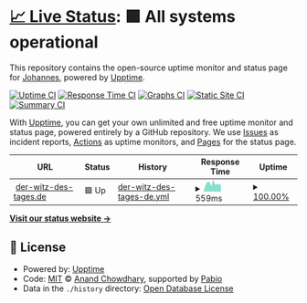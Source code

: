 # [📈 Live Status](https://JOMI195.github.io/der-witz-des-tages.de-upptime): <!--live status--> **🟩 All systems operational**

This repository contains the open-source uptime monitor and status page for [Johannes](https://JOMI195.github.io/der-witz-des-tages.de-upptime), powered by [Upptime](https://github.com/upptime/upptime).

[![Uptime CI](https://github.com/JOMI195/der-witz-des-tages.de-upptime/workflows/Uptime%20CI/badge.svg)](https://github.com/JOMI195/der-witz-des-tages.de-upptime/actions?query=workflow%3A%22Uptime+CI%22)
[![Response Time CI](https://github.com/JOMI195/der-witz-des-tages.de-upptime/workflows/Response%20Time%20CI/badge.svg)](https://github.com/JOMI195/der-witz-des-tages.de-upptime/actions?query=workflow%3A%22Response+Time+CI%22)
[![Graphs CI](https://github.com/JOMI195/der-witz-des-tages.de-upptime/workflows/Graphs%20CI/badge.svg)](https://github.com/JOMI195/der-witz-des-tages.de-upptime/actions?query=workflow%3A%22Graphs+CI%22)
[![Static Site CI](https://github.com/JOMI195/der-witz-des-tages.de-upptime/workflows/Static%20Site%20CI/badge.svg)](https://github.com/JOMI195/der-witz-des-tages.de-upptime/actions?query=workflow%3A%22Static+Site+CI%22)
[![Summary CI](https://github.com/JOMI195/der-witz-des-tages.de-upptime/workflows/Summary%20CI/badge.svg)](https://github.com/JOMI195/der-witz-des-tages.de-upptime/actions?query=workflow%3A%22Summary+CI%22)

With [Upptime](https://upptime.js.org), you can get your own unlimited and free uptime monitor and status page, powered entirely by a GitHub repository. We use [Issues](https://github.com/JOMI195/der-witz-des-tages.de-upptime/issues) as incident reports, [Actions](https://github.com/JOMI195/der-witz-des-tages.de-upptime/actions) as uptime monitors, and [Pages](https://JOMI195.github.io/der-witz-des-tages.de-upptime) for the status page.

<!--start: status pages-->
<!-- This summary is generated by Upptime (https://github.com/upptime/upptime) -->
<!-- Do not edit this manually, your changes will be overwritten -->
<!-- prettier-ignore -->
| URL | Status | History | Response Time | Uptime |
| --- | ------ | ------- | ------------- | ------ |
| <img alt="" src="https://icons.duckduckgo.com/ip3/der-witz-des-tages.de.ico" height="13"> [der-witz-des-tages.de](https://der-witz-des-tages.de) | 🟩 Up | [der-witz-des-tages-de.yml](https://github.com/JOMI195/der-witz-des-tages.de-upptime/commits/HEAD/history/der-witz-des-tages-de.yml) | <details><summary><img alt="Response time graph" src="./graphs/der-witz-des-tages-de/response-time-week.png" height="20"> 559ms</summary><br><a href="https://JOMI195.github.io/der-witz-des-tages.de-upptime/history/der-witz-des-tages-de"><img alt="Response time 589" src="https://img.shields.io/endpoint?url=https%3A%2F%2Fraw.githubusercontent.com%2FJOMI195%2Fder-witz-des-tages.de-upptime%2FHEAD%2Fapi%2Fder-witz-des-tages-de%2Fresponse-time.json"></a><br><a href="https://JOMI195.github.io/der-witz-des-tages.de-upptime/history/der-witz-des-tages-de"><img alt="24-hour response time 654" src="https://img.shields.io/endpoint?url=https%3A%2F%2Fraw.githubusercontent.com%2FJOMI195%2Fder-witz-des-tages.de-upptime%2FHEAD%2Fapi%2Fder-witz-des-tages-de%2Fresponse-time-day.json"></a><br><a href="https://JOMI195.github.io/der-witz-des-tages.de-upptime/history/der-witz-des-tages-de"><img alt="7-day response time 559" src="https://img.shields.io/endpoint?url=https%3A%2F%2Fraw.githubusercontent.com%2FJOMI195%2Fder-witz-des-tages.de-upptime%2FHEAD%2Fapi%2Fder-witz-des-tages-de%2Fresponse-time-week.json"></a><br><a href="https://JOMI195.github.io/der-witz-des-tages.de-upptime/history/der-witz-des-tages-de"><img alt="30-day response time 647" src="https://img.shields.io/endpoint?url=https%3A%2F%2Fraw.githubusercontent.com%2FJOMI195%2Fder-witz-des-tages.de-upptime%2FHEAD%2Fapi%2Fder-witz-des-tages-de%2Fresponse-time-month.json"></a><br><a href="https://JOMI195.github.io/der-witz-des-tages.de-upptime/history/der-witz-des-tages-de"><img alt="1-year response time 589" src="https://img.shields.io/endpoint?url=https%3A%2F%2Fraw.githubusercontent.com%2FJOMI195%2Fder-witz-des-tages.de-upptime%2FHEAD%2Fapi%2Fder-witz-des-tages-de%2Fresponse-time-year.json"></a></details> | <details><summary><a href="https://JOMI195.github.io/der-witz-des-tages.de-upptime/history/der-witz-des-tages-de">100.00%</a></summary><a href="https://JOMI195.github.io/der-witz-des-tages.de-upptime/history/der-witz-des-tages-de"><img alt="All-time uptime 99.84%" src="https://img.shields.io/endpoint?url=https%3A%2F%2Fraw.githubusercontent.com%2FJOMI195%2Fder-witz-des-tages.de-upptime%2FHEAD%2Fapi%2Fder-witz-des-tages-de%2Fuptime.json"></a><br><a href="https://JOMI195.github.io/der-witz-des-tages.de-upptime/history/der-witz-des-tages-de"><img alt="24-hour uptime 100.00%" src="https://img.shields.io/endpoint?url=https%3A%2F%2Fraw.githubusercontent.com%2FJOMI195%2Fder-witz-des-tages.de-upptime%2FHEAD%2Fapi%2Fder-witz-des-tages-de%2Fuptime-day.json"></a><br><a href="https://JOMI195.github.io/der-witz-des-tages.de-upptime/history/der-witz-des-tages-de"><img alt="7-day uptime 100.00%" src="https://img.shields.io/endpoint?url=https%3A%2F%2Fraw.githubusercontent.com%2FJOMI195%2Fder-witz-des-tages.de-upptime%2FHEAD%2Fapi%2Fder-witz-des-tages-de%2Fuptime-week.json"></a><br><a href="https://JOMI195.github.io/der-witz-des-tages.de-upptime/history/der-witz-des-tages-de"><img alt="30-day uptime 99.82%" src="https://img.shields.io/endpoint?url=https%3A%2F%2Fraw.githubusercontent.com%2FJOMI195%2Fder-witz-des-tages.de-upptime%2FHEAD%2Fapi%2Fder-witz-des-tages-de%2Fuptime-month.json"></a><br><a href="https://JOMI195.github.io/der-witz-des-tages.de-upptime/history/der-witz-des-tages-de"><img alt="1-year uptime 99.84%" src="https://img.shields.io/endpoint?url=https%3A%2F%2Fraw.githubusercontent.com%2FJOMI195%2Fder-witz-des-tages.de-upptime%2FHEAD%2Fapi%2Fder-witz-des-tages-de%2Fuptime-year.json"></a></details>

<!--end: status pages-->

[**Visit our status website →**](https://JOMI195.github.io/der-witz-des-tages.de-upptime)

## 📄 License

- Powered by: [Upptime](https://github.com/upptime/upptime)
- Code: [MIT](./LICENSE) © [Anand Chowdhary](https://anandchowdhary.com), supported by [Pabio](https://pabio.com)
- Data in the `./history` directory: [Open Database License](https://opendatacommons.org/licenses/odbl/1-0/)

